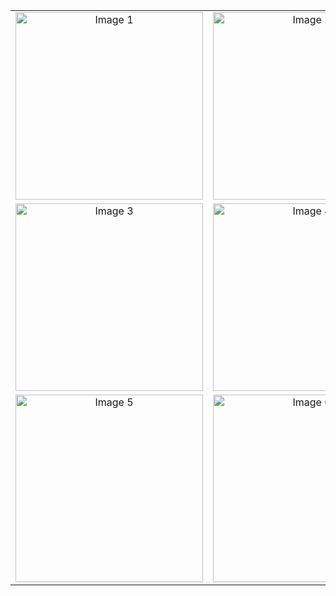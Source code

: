 

<table>
  <tr>
    <td align="center"><img src="" alt="Image 1" width="300"></td>
    <td align="center"><img src="image_url_2.jpg" alt="Image 2" width="300"></td>
  </tr>
  <tr>
    <td align="center"><img src="image_url_3.jpg" alt="Image 3" width="300"></td>
    <td align="center"><img src="image_url_4.jpg" alt="Image 4" width="300"></td>
  </tr>
  <tr>
    <td align="center"><img src="image_url_5.jpg" alt="Image 5" width="300"></td>
    <td align="center"><img src="image_url_6.jpg" alt="Image 6" width="300"></td>
  </tr>
</table>
